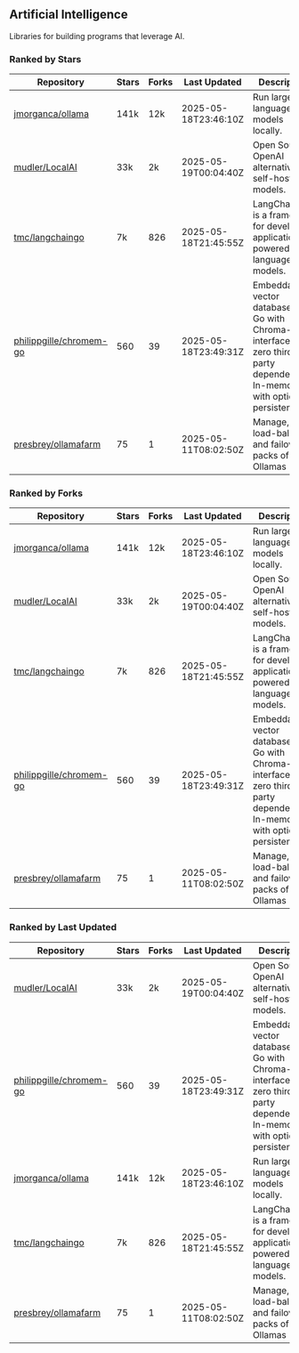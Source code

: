 ## Artificial Intelligence

Libraries for building programs that leverage AI.

### Ranked by Stars

| Repository | Stars | Forks | Last Updated | Description | 
|------------|-------|-------|--------------|-------------|
| [jmorganca/ollama](https://github.com/jmorganca/ollama) | 141k | 12k | 2025-05-18T23:46:10Z |  Run large language models locally. |
| [mudler/LocalAI](https://github.com/mudler/LocalAI) | 33k | 2k | 2025-05-19T00:04:40Z |  Open Source OpenAI alternative, self-host AI models. |
| [tmc/langchaingo](https://github.com/tmc/langchaingo) | 7k | 826 | 2025-05-18T21:45:55Z |  LangChainGo is a framework for developing applications powered by language models. |
| [philippgille/chromem-go](https://github.com/philippgille/chromem-go) | 560 | 39 | 2025-05-18T23:49:31Z |  Embeddable vector database for Go with Chroma-like interface and zero third-party dependencies. In-memory with optional persistence. |
| [presbrey/ollamafarm](https://github.com/presbrey/ollamafarm) | 75 | 1 | 2025-05-11T08:02:50Z |  Manage, load-balance, and failover packs of Ollamas |

### Ranked by Forks

| Repository | Stars | Forks | Last Updated | Description | 
|------------|-------|-------|--------------|-------------|
| [jmorganca/ollama](https://github.com/jmorganca/ollama) | 141k | 12k | 2025-05-18T23:46:10Z |  Run large language models locally. |
| [mudler/LocalAI](https://github.com/mudler/LocalAI) | 33k | 2k | 2025-05-19T00:04:40Z |  Open Source OpenAI alternative, self-host AI models. |
| [tmc/langchaingo](https://github.com/tmc/langchaingo) | 7k | 826 | 2025-05-18T21:45:55Z |  LangChainGo is a framework for developing applications powered by language models. |
| [philippgille/chromem-go](https://github.com/philippgille/chromem-go) | 560 | 39 | 2025-05-18T23:49:31Z |  Embeddable vector database for Go with Chroma-like interface and zero third-party dependencies. In-memory with optional persistence. |
| [presbrey/ollamafarm](https://github.com/presbrey/ollamafarm) | 75 | 1 | 2025-05-11T08:02:50Z |  Manage, load-balance, and failover packs of Ollamas |

### Ranked by Last Updated

| Repository | Stars | Forks | Last Updated | Description | 
|------------|-------|-------|--------------|-------------|
| [mudler/LocalAI](https://github.com/mudler/LocalAI) | 33k | 2k | 2025-05-19T00:04:40Z |  Open Source OpenAI alternative, self-host AI models. |
| [philippgille/chromem-go](https://github.com/philippgille/chromem-go) | 560 | 39 | 2025-05-18T23:49:31Z |  Embeddable vector database for Go with Chroma-like interface and zero third-party dependencies. In-memory with optional persistence. |
| [jmorganca/ollama](https://github.com/jmorganca/ollama) | 141k | 12k | 2025-05-18T23:46:10Z |  Run large language models locally. |
| [tmc/langchaingo](https://github.com/tmc/langchaingo) | 7k | 826 | 2025-05-18T21:45:55Z |  LangChainGo is a framework for developing applications powered by language models. |
| [presbrey/ollamafarm](https://github.com/presbrey/ollamafarm) | 75 | 1 | 2025-05-11T08:02:50Z |  Manage, load-balance, and failover packs of Ollamas |

